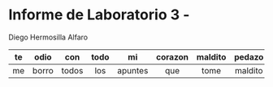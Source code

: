 # Informe de Laboratorio 3 - 
Diego Hermosilla Alfaro

|te| odio| con| todo| mi| corazon| maldito| pedazo| de| mierda|
|:-:|:-:|:-:|:-:|:-:|:-:|:-:|:-:|:-:|:-:|
|me|borro|todos|los |apuntes|que|tome|maldito|robot|
